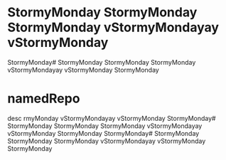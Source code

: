 # StormyMonday StormyMonday StormyMonday vStormyMondayay vStormyMonday
StormyMonday# StormyMonday StormyMonday StormyMonday vStormyMondayay vStormyMonday
StormyMonday
# namedRepo
desc
rmyMonday vStormyMondayay vStormyMonday
StormyMonday# StormyMonday StormyMonday StormyMonday vStormyMondayay vStormyMonday
StormyMonday
StormyMonday# StormyMonday StormyMonday StormyMonday vStormyMondayay vStormyMonday
StormyMonday
